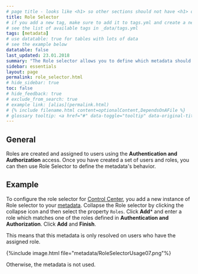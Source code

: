 ```yaml
---
# page title - looks like <h1> so other sections should not have <h1> or single-hash headings
title: Role Selector
# if you add a new tag, make sure to add it to tags.yml and create a new page in pages/tags
# see the list of available tags in _data/tags.yml
tags: [metadata]
# use datatable: true for tables with lots of data
# see the example below
datatable: false
last_updated: 23.01.2018
summary: "The Role selector allows you to define which metadata should resolved depending a specific role."
sidebar: essentials
layout: page
permalink: role_selector.html
# hide_sidebar: true
toc: false
# hide_feedback: true
# exclude_from_search: true
# example link: [alias](permalink.html)
# {% include filename.html content=optionalContent,DependsOnAFile %}
# glossary tooltip: <a href="#" data-toggle="tooltip" data-original-title="{{site.data.glossary.entity_type}}">entity types</a>
---
```


## General
Roles are created and assigned to users using the **Authentication and Authorization** access. Once you have created a set of users and roles, you can then use Role Selector to define the metadata's behavior.

## Example
To configure the role selector for <a href="#" data-toggle="tooltip" data-original-title="{{site.data.glossary.control_center}}">Control Center</a>, you add a new instance of Role selector to your <a href="#" data-toggle="tooltip" data-original-title="{{site.data.glossary.metadata}}">metadata</a>. Collapse the Role selector by clicking the collapse icon and then select the property `Roles`. Click **Add*** and enter a role which matches one of the roles defined in **Authentication and Authorization**. Click **Add** and **Finish**.

This means that this metadata is only resolved on users who have the assigned role.

{%include image.html file="metadata/RoleSelectorUsage07.png"%}

Otherwise, the metadata is not used.
